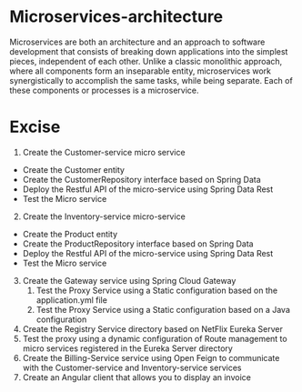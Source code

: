 # Microservices-architecture

Microservices are both an architecture and an approach to software development that consists of breaking down applications into the simplest pieces, independent of each other. Unlike a classic monolithic approach, where all components form an inseparable entity, microservices work synergistically to accomplish the same tasks, while being separate. Each of these components or processes is a microservice.

# Excise
1. Create the Customer-service micro service
  - Create the Customer entity
  - Create the CustomerRepository interface based on Spring Data
  - Deploy the Restful API of the micro-service using Spring Data Rest
  - Test the Micro service
2. Create the Inventory-service micro-service
  - Create the Product entity
  - Create the ProductRepository interface based on Spring Data
  - Deploy the Restful API of the micro-service using Spring Data Rest
  - Test the Micro service
3. Create the Gateway service using Spring Cloud Gateway
   1. Test the Proxy Service using a Static configuration based on the application.yml file
   2. Test the Proxy Service using a Static configuration based on a Java configuration
4. Create the Registry Service directory based on NetFlix Eureka Server
5. Test the proxy using a dynamic configuration of Route management to micro services registered in the Eureka Server directory
6. Create the Billing-Service service using Open Feign to communicate with the Customer-service and Inventory-service services
7. Create an Angular client that allows you to display an invoice
